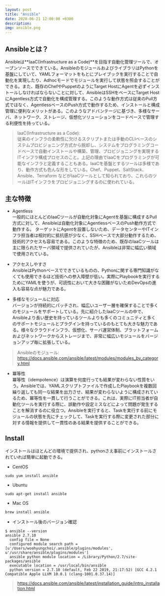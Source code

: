 ```yaml
---
layout: post
title: "Ansible"
date: 2020-06-21 12:00:00 +0300
description: 
img: ansible.png
---
```


## Ansibleとは？

Ansibleは**IaaC(Infrastructure as a Code)**を目指す自動化管理ツールで、オープンソースでできている。AnsibleのモジュールおよびライブラリはPythonを基盤にしていて、YAMLフォーマットをもとにプレイブックを実行することで自動化を実現したり、Adhocモードでモジュールを実行して状態を照会することができる。また、既存のChefやPuppetのようにTarget HostにAgentを必ずインストールしなければならないことに対して、AnsibleはSSHをベースにTarget HostにAgentless方式で自動化を構成管理する。このような動作方式は従来のPull方式ではなく、AgentlessベースのPush方式で動作するため、インストールと構成管理に便利なメリットがある。このようなアドバンテージに基づき、多様なサーバ、ネットワーク、ストレージ、仮想化ソリューションをコードベースで管理する利便性を持っている。

> IaaC(Infrastructure as a Code):  
> 従来のインフラの柔軟性に欠けるスクリプトまたは手動のCLIベースのシステムプロビジョニング方式から脱却し、システムをプログラミングコードベースで自動インストールや構築、管理、プロビジョニングを実現するITインフラ構成プロセスのこと。上記の理由でIaaCをプログラミングが可能なインフラと定義することもある。IaaCを基盤とするツールは多様であり、動作方式も色んな形をしている。Chef、Puppet、SaltStack、Ansible、Terraform  などがIaaCツールとして知られており、これらのツールはITインフラをプロビジョニングするのに使われている。

## 主な特徴

- Agentless  
一般的にほとんどのIaaCツールが自動化対象にAgentを基盤に構成するPull方式に対して、Ansibleは自動化対象にAgentlessベースのPush動作方式で動作する。
ターゲットにAgentを設置しないため、データセンターやITインフラ担当者は相対的に抵抗感が少なく、SSHベースで大部分動作するため、技術的アクセスも容易である。このような特徴のため、既存のIaaCツールは主に限られたサーバ領域で提供されていたが、Ansibleは非常に幅広い領域で使用されている。

- アクセスしやすさ  
AnsibleはPythonベースでできているものの、Pythonに関する専門知識がなくても使用できるほど技術への参入障壁が低い。実際にPlaybookを実行するためにYAMLを使うが、可読性において大きな困難がないためDevOpsの進入も容易な点が魅力である。

- 多様なモジュールに対応  
バージョンが持続的にパッチされ、幅広いユーザー層を確保することで多くのモジュールをサポートしている。先に紹介したIaaCツールの中で、Ansibleより長い歴史を持っているツールよりも多くのコミュニティと多くのサポートモジュールとプラグインを持っているのもとても大きな魅力である。様々なクラウドインフラ、仮想化、サーバ運営体制、プラットフォームおよびネットワークからストレージまで、非常に幅広いモジュールをバージョンアップ毎に拡張している。
> Ansibleのモジュール: https://docs.ansible.com/ansible/latest/modules/modules_by_category.html

- 冪等性  
冪等性（idempotence）は演算を何度行っても結果が変わらない性質をいう。Ansibleでは、YAMLスクリプトファイルで作成したPlaybookを複数回繰り返しても同一な結果を出力させ、結果が変わらないように構成されているため、冪等性を一貫して行うことができる。これは、実際にIT担当者が自動化ツールを実行する際に、誤動作や設定ミスなどによって問題が発生することを解消するのに役立つ。Ansibleを実行すると、Taskを実行する前にモジュールの状態を先にチェックして、Taskを実行する際に変更された部分に対する情報を提供して一貫性のある結果を提供することができる。

## Install

インストールはほとんどの環境で提供され、pythonさえ事前にインストールされていれば簡単に起動できる。

- CentOS
```
sudo yum install ansible
```


- Ubuntu
```
sudo apt-get install ansible
```


- Mac OS
```
brew install ansible
```


- インストール後のバージョン確認
```
$ ansible --version
ansible 2.7.10
  config file = None
  configured module search path = [u'/Users/woohyungchoi/.ansible/plugins/modules', u'/usr/share/ansible/plugins/modules']
  ansible python module location = /Library/Python/2.7/site-packages/ansible
  executable location = /usr/local/bin/ansible
  python version = 2.7.10 (default, Feb 22 2019, 21:17:52) [GCC 4.2.1 Compatible Apple LLVM 10.0.1 (clang-1001.0.37.14)]
```
> https://docs.ansible.com/ansible/latest/installation_guide/intro_installation.html